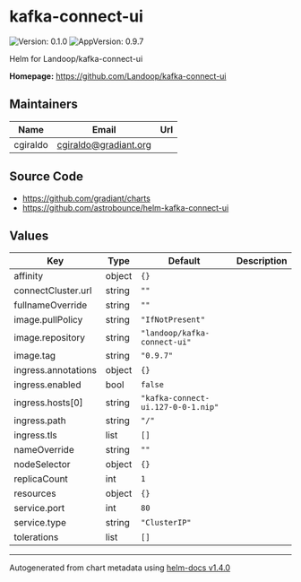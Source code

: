 # kafka-connect-ui

![Version: 0.1.0](https://img.shields.io/badge/Version-0.1.0-informational?style=flat-square) ![AppVersion: 0.9.7](https://img.shields.io/badge/AppVersion-0.9.7-informational?style=flat-square)

Helm for Landoop/kafka-connect-ui

**Homepage:** <https://github.com/Landoop/kafka-connect-ui>

## Maintainers

| Name | Email | Url |
| ---- | ------ | --- |
| cgiraldo | cgiraldo@gradiant.org |  |

## Source Code

* <https://github.com/gradiant/charts>
* <https://github.com/astrobounce/helm-kafka-connect-ui>

## Values

| Key | Type | Default | Description |
|-----|------|---------|-------------|
| affinity | object | `{}` |  |
| connectCluster.url | string | `""` |  |
| fullnameOverride | string | `""` |  |
| image.pullPolicy | string | `"IfNotPresent"` |  |
| image.repository | string | `"landoop/kafka-connect-ui"` |  |
| image.tag | string | `"0.9.7"` |  |
| ingress.annotations | object | `{}` |  |
| ingress.enabled | bool | `false` |  |
| ingress.hosts[0] | string | `"kafka-connect-ui.127-0-0-1.nip"` |  |
| ingress.path | string | `"/"` |  |
| ingress.tls | list | `[]` |  |
| nameOverride | string | `""` |  |
| nodeSelector | object | `{}` |  |
| replicaCount | int | `1` |  |
| resources | object | `{}` |  |
| service.port | int | `80` |  |
| service.type | string | `"ClusterIP"` |  |
| tolerations | list | `[]` |  |

----------------------------------------------
Autogenerated from chart metadata using [helm-docs v1.4.0](https://github.com/norwoodj/helm-docs/releases/v1.4.0)
